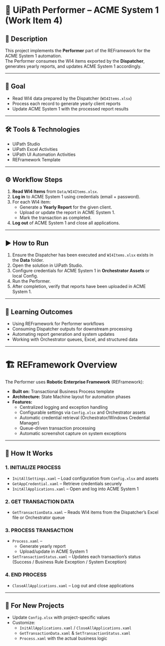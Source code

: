 # 🚀 UiPath Performer – ACME System 1 (Work Item 4)

## 📌 Description
This project implements the **Performer** part of the REFramework for the ACME System 1 automation.  
The Performer consumes the WI4 items exported by the **Dispatcher**, generates yearly reports, and updates ACME System 1 accordingly.

---

## 🎯 Goal
- Read WI4 data prepared by the Dispatcher (`WI4Items.xlsx`)  
- Process each record to generate yearly client reports  
- Update ACME System 1 with the processed report results  

---

## 🛠️ Tools & Technologies
- UiPath Studio  
- UiPath Excel Activities  
- UiPath UI Automation Activities  
- REFramework Template  

---

## ⚙️ Workflow Steps
1. **Read WI4 Items** from `Data/WI4Items.xlsx`.  
2. **Log in** to ACME System 1 using credentials (email + password).  
3. For each WI4 item:
   - Generate a **Yearly Report** for the given client.  
   - Upload or update the report in ACME System 1.  
   - Mark the transaction as completed.  
4. **Log out** of ACME System 1 and close all applications.  

---

## ▶️ How to Run
1. Ensure the Dispatcher has been executed and `WI4Items.xlsx` exists in the **Data** folder.  
2. Open the solution in UiPath Studio.  
3. Configure credentials for ACME System 1 in **Orchestrator Assets** or local Config.  
4. Run the Performer.  
5. After completion, verify that reports have been uploaded in ACME System 1.  

---

## 📖 Learning Outcomes
- Using REFramework for Performer workflows  
- Consuming Dispatcher outputs for downstream processing  
- Automating report generation and system updates  
- Working with Orchestrator queues, Excel, and structured data  

---

# 🏗️ REFramework Overview

The Performer uses **Robotic Enterprise Framework** (REFramework):  

- **Built on:** Transactional Business Process template  
- **Architecture:** State Machine layout for automation phases  
- **Features:**  
  - Centralized logging and exception handling  
  - Configurable settings via `Config.xlsx` and Orchestrator assets  
  - Automatic credential retrieval (Orchestrator/Windows Credential Manager)  
  - Queue-driven transaction processing  
  - Automatic screenshot capture on system exceptions  

---

## 🔄 How It Works

### 1. INITIALIZE PROCESS
- `InitAllSettings.xaml` – Load configuration from `Config.xlsx` and assets  
- `GetAppCredential.xaml` – Retrieve credentials securely  
- `InitAllApplications.xaml` – Open and log into ACME System 1  

### 2. GET TRANSACTION DATA
- `GetTransactionData.xaml` – Reads WI4 items from the Dispatcher’s Excel file or Orchestrator queue  

### 3. PROCESS TRANSACTION
- `Process.xaml` –  
  - Generate yearly report  
  - Upload/update in ACME System 1  
- `SetTransactionStatus.xaml` – Updates each transaction’s status (Success / Business Rule Exception / System Exception)  

### 4. END PROCESS
- `CloseAllApplications.xaml` – Log out and close applications  

---

## 📂 For New Projects
- Update `Config.xlsx` with project-specific values  
- Customize:  
  - `InitAllApplications.xaml` / `CloseAllApplications.xaml`  
  - `GetTransactionData.xaml` & `SetTransactionStatus.xaml`  
  - `Process.xaml` with the actual business logic  
